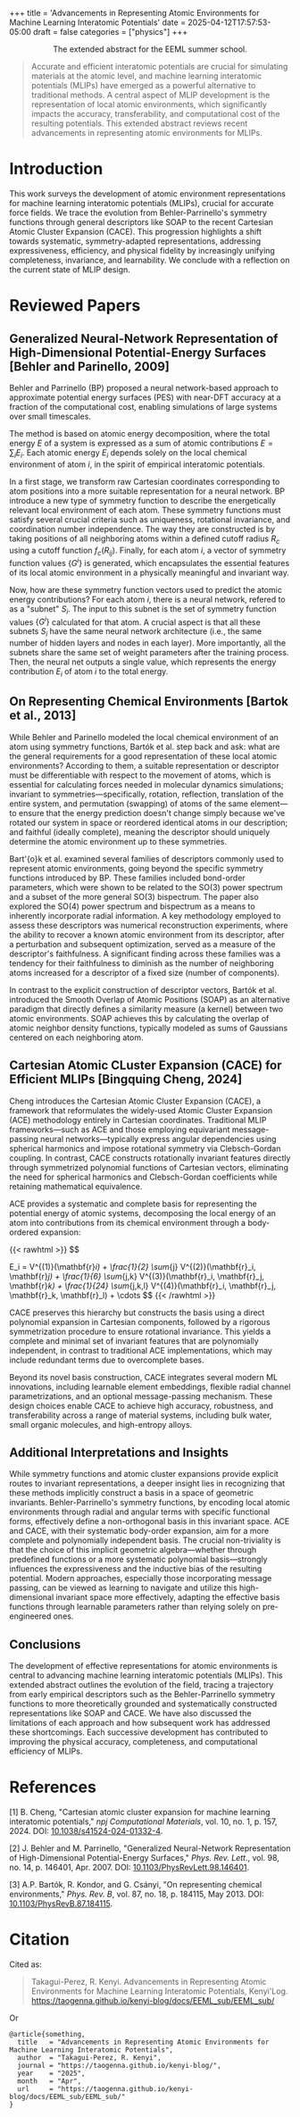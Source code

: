 +++
title = 'Advancements in Representing Atomic Environments for Machine Learning Interatomic Potentials'
date = 2025-04-12T17:57:53-05:00
draft = false
categories = ["physics"]
+++

<div style="text-align: center;">
    The extended abstract for the EEML summer school.
</div>

> Accurate and efficient interatomic potentials are crucial for simulating materials at the atomic level, and machine learning interatomic potentials (MLIPs) have emerged as a powerful alternative to traditional methods. A central aspect of MLIP development is the representation of local atomic environments, which significantly impacts the accuracy, transferability, and computational cost of the resulting potentials. This extended abstract reviews recent advancements in representing atomic environments for MLIPs. 

# Introduction 

This work surveys the development of atomic environment representations for machine learning interatomic potentials (MLIPs), crucial for accurate force fields. We trace the evolution from Behler-Parrinello's symmetry functions through general descriptors like SOAP to the recent Cartesian Atomic Cluster Expansion (CACE). This progression highlights a shift towards systematic, symmetry-adapted representations, addressing expressiveness, efficiency, and physical fidelity by increasingly unifying completeness, invariance, and learnability. We conclude with a reflection on the current state of MLIP design.

# Reviewed Papers 

## Generalized Neural-Network Representation of High-Dimensional Potential-Energy Surfaces [Behler and Parinello, 2009]

Behler and Parrinello (BP) proposed a neural network-based approach to approximate potential energy surfaces (PES) with near-DFT accuracy at a fraction of the computational cost, enabling simulations of large systems over small timescales.

The method is based on atomic energy decomposition, where the total energy $E$ of a system is expressed as a sum of atomic contributions $E=\sum_i E_i$. Each atomic energy $E_i$ depends solely on the local chemical environment of atom $i$, in the spirit of empirical interatomic potentials.

In a first stage, we transform raw Cartesian coordinates corresponding to atom positions into a more suitable representation for a neural network. BP introduce a new type of symmetry function to describe the energetically relevant local environment of each atom. These symmetry functions must satisfy several crucial criteria such as uniqueness, rotational invariance, and coordination number independence. The way they are constructed is by taking positions of all neighboring atoms within a defined cutoff radius $R_c$ using a cutoff function $f_c(R_{ij})$. Finally, for each atom $i$, a vector of symmetry function values $\{G^i\}$ is generated, which encapsulates the essential features of its local atomic environment in a physically meaningful and invariant way.

Now, how are these symmetry function vectors used to predict the atomic energy contributions? For each atom $i$, there is a neural network, refered to as a "subnet" $S_i$. The input to this subnet is the set of symmetry function values $\{G^i\}$ calculated for that atom. A crucial aspect is that all these subnets $S_i$ have the same neural network architecture (i.e., the same number of hidden layers and nodes in each layer). More importantly, all the subnets share the same set of weight parameters after the training process. Then, the neural net outputs a single value, which represents the energy contribution $E_i$ of atom $i$ to the total energy.

## On Representing Chemical Environments [Bartok et al., 2013]

While Behler and Parinello modeled the local chemical environment of an atom using symmetry functions, Bartók et al. step back and ask: what are the general requirements for a good representation of these local atomic environments? According to them, a suitable representation or descriptor must be differentiable with respect to the movement of atoms, which is essential for calculating forces needed in molecular dynamics simulations; invariant to symmetries—specifically, rotation, reflection, translation of the entire system, and permutation (swapping) of atoms of the same element—to ensure that the energy prediction doesn't change simply because we've rotated our system in space or reordered identical atoms in our description; and faithful (ideally complete), meaning the descriptor should uniquely determine the atomic environment up to these symmetries.

Bart\'{o}k et al. examined several families of descriptors commonly used to represent atomic environments, going beyond the specific symmetry functions introduced by BP. These families included bond-order parameters, which were shown to be related to the SO(3) power spectrum and a subset of the more general SO(3) bispectrum. The paper also explored the SO(4) power spectrum and bispectrum as a means to inherently incorporate radial information. A key methodology employed to assess these descriptors was numerical reconstruction experiments, where the ability to recover a known atomic environment from its descriptor, after a perturbation and subsequent optimization, served as a measure of the descriptor's faithfulness. A significant finding across these families was a tendency for their faithfulness to diminish as the number of neighboring atoms increased for a descriptor of a fixed size (number of components). 

In contrast to the explicit construction of descriptor vectors, Bartók et al. introduced the Smooth Overlap of Atomic Positions (SOAP) as an alternative paradigm that directly defines a similarity measure (a kernel) between two atomic environments. SOAP achieves this by calculating the overlap of atomic neighbor density functions, typically modeled as sums of Gaussians centered on each neighboring atom. 

## Cartesian Atomic CLuster Expansion (CACE) for Efficient MLIPs [Bingquing Cheng, 2024]


Cheng introduces the Cartesian Atomic Cluster Expansion (CACE), a framework that reformulates the widely-used Atomic Cluster Expansion (ACE) methodology entirely in Cartesian coordinates. Traditional MLIP frameworks—such as ACE and those employing equivariant message-passing neural networks—typically express angular dependencies using spherical harmonics and impose rotational symmetry via Clebsch-Gordan coupling. In contrast, CACE constructs rotationally invariant features directly through symmetrized polynomial functions of Cartesian vectors, eliminating the need for spherical harmonics and Clebsch-Gordan coefficients while retaining mathematical equivalence.

ACE provides a systematic and complete basis for representing the potential energy of atomic systems, decomposing the local energy of an atom into contributions from its chemical environment through a body-ordered expansion: 

{{< rawhtml >}}
$$

E_i = V^{(1)}(\mathbf{r}_i) + \frac{1}{2} \sum_{j} V^{(2)}(\mathbf{r}_i, \mathbf{r}_j) + \frac{1}{6} \sum_{j,k} V^{(3)}(\mathbf{r}_i, \mathbf{r}_j, \mathbf{r}_k) + \frac{1}{24} \sum_{j,k,l} V^{(4)}(\mathbf{r}_i, \mathbf{r}_j, \mathbf{r}_k, \mathbf{r}_l) + \cdots
$$ 
{{< /rawhtml >}}

CACE preserves this hierarchy but constructs the basis using a direct polynomial expansion in Cartesian components, followed by a rigorous symmetrization procedure to ensure rotational invariance. This yields a complete and minimal set of invariant features that are polynomially independent, in contrast to traditional ACE implementations, which may include redundant terms due to overcomplete bases.

Beyond its novel basis construction, CACE integrates several modern ML innovations, including learnable element embeddings, flexible radial channel parametrizations, and an optional message-passing mechanism. These design choices enable CACE to achieve high accuracy, robustness, and transferability across a range of material systems, including bulk water, small organic molecules, and high-entropy alloys.

## Additional Interpretations and Insights 

While symmetry functions and atomic cluster expansions provide explicit routes to invariant representations, a deeper insight lies in recognizing that these methods implicitly construct a basis in a space of geometric invariants. Behler-Parrinello's symmetry functions, by encoding local atomic environments through radial and angular terms with specific functional forms, effectively define a non-orthogonal basis in this invariant space. ACE and CACE, with their systematic body-order expansion, aim for a more complete and polynomially independent basis. The crucial non-triviality is that the choice of this implicit geometric algebra—whether through predefined functions or a more systematic polynomial basis—strongly influences the expressiveness and the inductive bias of the resulting potential. Modern approaches, especially those incorporating message passing, can be viewed as learning to navigate and utilize this high-dimensional invariant space more effectively, adapting the effective basis functions through learnable parameters rather than relying solely on pre-engineered ones.

## Conclusions 

The development of effective representations for atomic environments is central to advancing machine learning interatomic potentials (MLIPs). This extended abstract outlines the evolution of the field, tracing a trajectory from early empirical descriptors such as the Behler-Parrinello symmetry functions to more theoretically grounded and systematically constructed representations like SOAP and CACE. We have also discussed the limitations of each approach and how subsequent work has addressed these shortcomings. Each successive development has contributed to improving the physical accuracy, completeness, and computational efficiency of MLIPs.

# References

[1] B. Cheng, "Cartesian atomic cluster expansion for machine learning interatomic potentials," *npj Computational Materials*, vol. 10, no. 1, p. 157, 2024. DOI: [10.1038/s41524-024-01332-4](https://doi.org/10.1038/s41524-024-01332-4).

[2] J. Behler and M. Parrinello, "Generalized Neural-Network Representation of High-Dimensional Potential-Energy Surfaces," *Phys. Rev. Lett.*, vol. 98, no. 14, p. 146401, Apr. 2007. DOI: [10.1103/PhysRevLett.98.146401](https://link.aps.org/doi/10.1103/PhysRevLett.98.146401).

[3] A.P. Bartók, R. Kondor, and G. Csányi, "On representing chemical environments," *Phys. Rev. B*, vol. 87, no. 18, p. 184115, May 2013. DOI: [10.1103/PhysRevB.87.184115](https://link.aps.org/doi/10.1103/PhysRevB.87.184115).

# Citation

Cited as:
> Takagui-Perez, R. Kenyi. Advancements in Representing Atomic Environments for Machine Learning Interatomic Potentials, Kenyi'Log.  
> https://taogenna.github.io/kenyi-blog/docs/EEML_sub/EEML_sub/

Or


```
@article{something,
  title   = "Advancements in Representing Atomic Environments for Machine Learning Interatomic Potentials",
  author  = "Takagui-Perez, R. Kenyi",
  journal = "https://taogenna.github.io/kenyi-blog/",
  year    = "2025",
  month   = "Apr",
  url     = "https://taogenna.github.io/kenyi-blog/docs/EEML_sub/EEML_sub/"
}